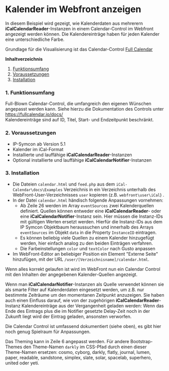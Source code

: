 Kalender im Webfront anzeigen
===

In diesem Beispiel wird gezeigt, wie Kalenderdaten aus mehrerern **iCalCalendarReader**-Instanzen in einem Calendar-Control im Webfront angezeigt werden können. Die Kalendereinträge haben für jeden Kalender eine unterschiedliche Farbe.

Grundlage für die Visualisierung ist das Calendar-Control [Full Calendar](https://fullcalendar.io/)


**Inhaltverzeichnis**

1. [Funktionsumfang](#1-funktionsumfang)
2. [Voraussetzungen](#2-voraussetzungen)
3. [Installation](#3-installation)

### 1. Funktionsumfang

Full-Blown Calendar-Control, die umfangreich den eigenen Wünschen angepasst werden kann. Siehe hierzu die Dokumentation des Controls unter https://fullcalendar.io/docs/  
Kalendereinträge sind auf ID, Titel, Start- und Endzeitpunkt beschränkt.


### 2. Voraussetzungen

- IP-Symcon ab Version 5.1
- Kalender im iCal-Format
- Installierte und lauffähige **iCalCalendarReader**-Instanzen
- Optional installierte und lauffähige **iCalCalendarNotifier**-Instanzen


### 3. Installation

* Die Dateien `calendar.html` und `feed.php` aus dem `iCal-Calendar\docs\Examples` Verzeichnis in ein Verzeichnis unterhalb des WebFront-User-Verzeichnisses `user` kopieren (z.B. `webfront\user\iCal`) .  
* In der Datei `calendar.html` händisch folgende Anpassungen vornehmen:
  * Ab Zeile 26 werden im Array `eventSources` zwei Kalenderquellen definiert. Quellen können entweder eine **iCalCalendarReader**- oder eine **iCalCalendarNotifier**-Instanz sein. Hier müssen die Instanz-IDs mit gültigen Werten ersetzt werden. Hierfür die Instanz-IDs aus dem IP Symcon Objektbaum heraussuchen und innerhalb des Arrays `eventSources` im Objekt `data` in die Property `InstanceID` eintragen.
  * Es können beliebig viele Quellen zu einem Kalender hinzugefügt werden, hier einfach analog zu den beiden Einträgen verfahren.
  * Die Farbeinstellungen `color` und `textColor` nach Gusto anpassen
* Im WebFront-Editor an beliebiger Position ein Element "Externe Seite" hinzufügen, mit der URL `/user/[Verzeichnisname]/calendar.html`.  

Wenn alles korrekt gelaufen ist wird im WebFront nun ein Calendar Control mit den Inhalten der angegebenen Kalender-Quellen angezeigt.  

Wenn man **iCalCalendarNotifier**-Instanzen als Quelle verwendet können sie als smarte Filter auf Kalenderdaten eingesetzt werden, um z.B. nur bestimmte Zeiträume um den momentanen Zeitpunkt anzuzeigen. Sie haben auch einen Einfluss darauf, wie von der zugehörigen **iCalCalendarReader**-Instanz Kalendereinträge aus der Vergangenheit geladen werden: Wenn das Ende des Eintrags plus die im Notifier gesetzte Delay-Zeit noch in der Zukunft liegt wird der Eintrag geladen, ansonsten verworfen.  

Die Calendar Control ist umfassend dokumentiert (siehe oben), es gibt hier noch genug Spielraum für Anpassungen.  

Das Theming kann in Zeile 6 angepasst werden. Für andere Bootstrap-Themes den Theme-Namen `darkly` im CSS-Pfad durch einen dieser Theme-Namen ersetzen:
cosmo, cyborg, darkly, flatly, journal, lumen, paper, readable, sandstone, simplex, slate, solar, spacelab, superhero, united oder yeti.
